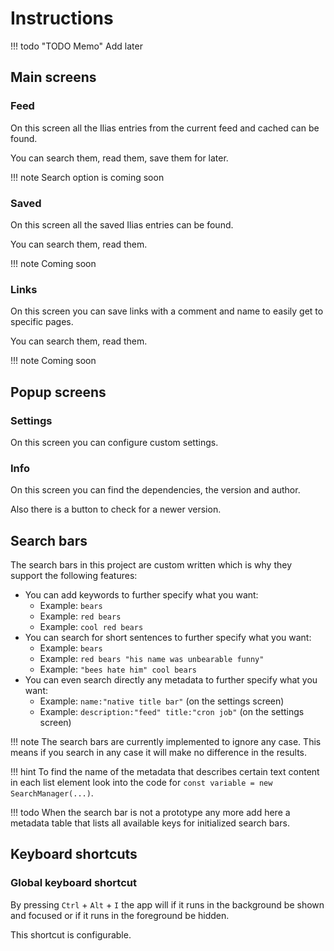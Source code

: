 # Instructions

!!! todo "TODO Memo"
    Add later

## Main screens

### Feed

On this screen all the Ilias entries from the current feed and cached can be found.

You can search them, read them, save them for later.

!!! note
    Search option is coming soon

### Saved

On this screen all the saved Ilias entries can be found.

You can search them, read them.

!!! note
    Coming soon

### Links

On this screen you can save links with a comment and name to easily get to specific pages.

You can search them, read them.

!!! note
    Coming soon

## Popup screens

### Settings

On this screen you can configure custom settings.

### Info

On this screen you can find the dependencies, the version and author.

Also there is a button to check for a newer version.

## Search bars

The search bars in this project are custom written which is why they support the following features:

- You can add keywords to further specify what you want:
  - Example: `bears`
  - Example: `red bears`
  - Example: `cool red bears`
- You can search for short sentences to further specify what you want:
  - Example: `bears`
  - Example: `red bears "his name was unbearable funny"`
  - Example: `"bees hate him" cool bears`
- You can even search directly any metadata to further specify what you want:
  - Example: `name:"native title bar"` (on the settings screen)
  - Example: `description:"feed" title:"cron job"` (on the settings screen)

!!! note
    The search bars are currently implemented to ignore any case.
    This means if you search in any case it will make no difference in the results.

!!! hint
    To find the name of the metadata that describes certain text content in each list element look into the code for `const variable = new SearchManager(...)`.

!!! todo
    When the search bar is not a prototype any more add here a metadata table that lists all available keys for initialized search bars.

## Keyboard shortcuts

### Global keyboard shortcut

By pressing `Ctrl` + `Alt` + `I` the app will if it runs in the background be shown and focused or if it runs in the foreground be hidden.

This shortcut is configurable.
